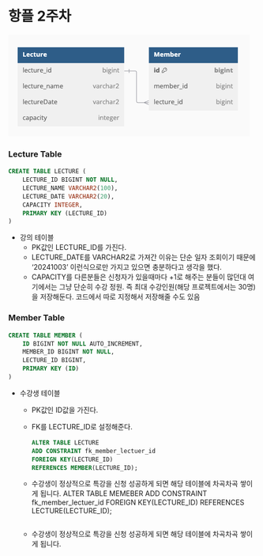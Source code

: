 # 항플 2주차

![erd](./erd.png)

### Lecture Table

```sql
CREATE TABLE LECTURE (
	LECTURE_ID BIGINT NOT NULL,
	LECTURE_NAME VARCHAR2(100),
	LECTURE_DATE VARCHAR2(20),
	CAPACITY INTEGER,
	PRIMARY KEY (LECTURE_ID)
)
```

- 강의 테이블
    - PK값인 LECTURE_ID를 가진다.
    - LECTURE_DATE를 VARCHAR2로 가져간 이유는 단순 일자 조회이기 때문에 ‘20241003’ 이런식으로만 가지고 있으면 충분하다고 생각을 했다.
    - CAPACITY를 다른분들은 신청자가 있을때마다 +1로 해주는 분들이 많던대 여기에서는 그냥 단순히 수강 정원. 즉 최대 수강인원(해당 프로젝트에서는 30명)을 저장해둔다.
    코드에서 따로 지정해서 저장해줄 수도 있음

### Member Table

```sql
CREATE TABLE MEMBER (
	ID BIGINT NOT NULL AUTO_INCREMENT,
	MEMBER_ID BIGINT NOT NULL,
	LECTURE_ID BIGINT,
	PRIMARY KEY (ID)
)
```

- 수강생 테이블
    - PK값인 ID값을 가진다.
    - FK를 LECTURE_ID로 설정해준다.
        
        ```sql
        ALTER TABLE LECTURE
        ADD CONSTRAINT fk_member_lectuer_id
        FOREIGN KEY(LECTURE_ID)
        REFERENCES MEMBER(LECTURE_ID);
        ```
        
    - 수강생이 정상적으로 특강을 신청 성공하게 되면 해당 테이블에 차곡차곡 쌓이게 됩니다.
        ALTER TABLE MEMEBER
        ADD CONSTRAINT fk_member_lectuer_id
        FOREIGN KEY(LECTURE_ID)
        REFERENCES LECTURE(LECTURE_ID);
        ```
        
    - 수강생이 정상적으로 특강을 신청 성공하게 되면 해당 테이블에 차곡차곡 쌓이게 됩니다.
